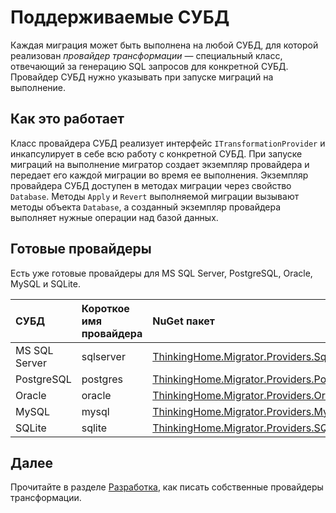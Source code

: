 # Поддерживаемые СУБД

Каждая миграция может быть выполнена на любой СУБД, для которой реализован *провайдер трансформации* — специальный класс, отвечающий за генерацию SQL запросов для конкретной СУБД. Провайдер СУБД нужно указывать при запуске миграций на выполнение.

## Как это работает

Класс провайдера СУБД реализует интерфейс `ITransformationProvider` и инкапсулирует в себе всю работу с конкретной СУБД. При запуске миграций на выполнение мигратор создает экземпляр провайдера и передает его каждой миграции во время ее выполнения. Экземпляр провайдера СУБД доступен в методах миграции через свойство `Database`. Методы `Apply` и `Revert` выполняемой миграции вызывают методы объекта `Database`, а созданный экземпляр провайдера выполняет нужные операции над базой данных.

## Готовые провайдеры

Есть уже готовые провайдеры для MS SQL Server, PostgreSQL, Oracle, MySQL и SQLite.

| **СУБД** | **Короткое имя провайдера** | **NuGet пакет** |
|:-------------|:------------------------|:----------------|
| MS SQL Server |sqlserver |[ThinkingHome.Migrator.Providers.SqlServer](https://www.nuget.org/packages/ThinkingHome.Migrator.Providers.SqlServer)|
| PostgreSQL |postgres |[ThinkingHome.Migrator.Providers.PostgreSQL](https://www.nuget.org/packages/ThinkingHome.Migrator.Providers.PostgreSQL)|
| Oracle |oracle |[ThinkingHome.Migrator.Providers.Oracle](https://www.nuget.org/packages/ThinkingHome.Migrator.Providers.Oracle)|
| MySQL | mysql |[ThinkingHome.Migrator.Providers.MySql](https://www.nuget.org/packages/ThinkingHome.Migrator.Providers.MySql)|
| SQLite |sqlite |[ThinkingHome.Migrator.Providers.SQLite](https://www.nuget.org/packages/ThinkingHome.Migrator.Providers.SQLite)|

## Далее

Прочитайте в разделе [Разработка](development.md), как писать собственные провайдеры трансформации. 
